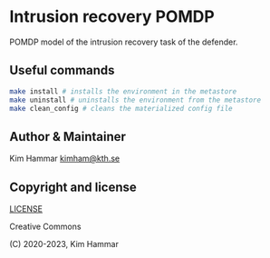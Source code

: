 # Intrusion recovery POMDP

POMDP model of the intrusion recovery task of the defender.

## Useful commands

```bash
make install # installs the environment in the metastore
make uninstall # uninstalls the environment from the metastore
make clean_config # cleans the materialized config file    
```

## Author & Maintainer

Kim Hammar <kimham@kth.se>

## Copyright and license

[LICENSE](../../../../../LICENSE.md)

Creative Commons

(C) 2020-2023, Kim Hammar